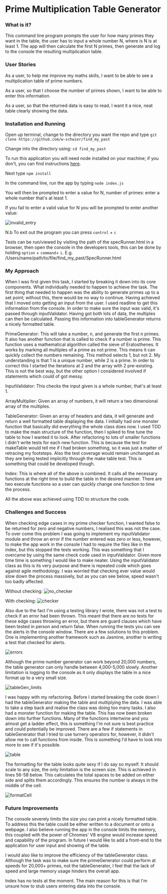 # Prime Multiplication Table Generator


### What is it?

This command line program prompts the user for how many primes they want in the table, the user has to input a whole number N, where is N is at least 1. The app will then calculate the first N primes, then generate and log to the console the resulting multiplication table.

### User Stories

As a user, to help me improve my maths skills, I want to be able to see a multiplication table of prime numbers.

As a user, so that I choose the number of primes shown, I want to be able to enter this information.

As a user, so that the returned data is easy to read, I want it a nice, neat table clearly showing the data.

### Installation and Running

Open up terminal, change to the directory you want the repo and type ```git clone https://github.com/w-schwier/find_my_past```

Change into the directory using: ```cd find_my_past```

To run this application you will need node installed on your machine; if you don't, you can find instructions [here](https://nodejs.org/en/download/package-manager/#macos).

Next type ```npm install```

In the command line, run the app by typing ```node index.js```

You will then be prompted to enter a value for N, number of primes: enter a whole number that's at least 1.

If you fail to enter a valid value for N you will be prompted to enter another value:

![invalid_entry](screenshots/invalid_entry.png)

N.b To exit out the program you can press ```control``` + ```c```

Tests can be run/viewed by visiting the path of the specRunner.html in a browser, then open the console in the developers tools, this can be done by holding ```option``` + ```command```+ ```i```. E.g. /Users/name/path/to/file/find_my_past/SpecRunner.html

### My Approach

When I was first given this task, I started by breaking it down into its core components. What individually needed to happen to achieve the task. The first thing that needed to happen was the ability to generate primes up to a set point; without this, there would be no way to continue. Having achieved that I moved onto getting an input from the user. I used readline to get this information from the console. In order to make sure the input was valid, it's passed through inputValidator. Having got both lots of data, the multiples can then be calculated. Passing this information into tableGenerator returns a nicely formatted table.

PrimeGenerator: This will take a number, n, and generate the first n primes. It also has another function that is called to check if a number is prime. This function uses a mathematical algorithm called the sieve of Eratosthenes. It works by marking all multiples of a prime as not prime. This means it can quickly collect the numbers remaining. This method selects 1, but not 2. My understanding is that 1 is a unique number, while 2 is a prime. In order to correct this I started the iterations at 2 and the array with 2 pre-existing. This is not the best way, but the other option I considered involved if statements which could of got messy.

InputValidator: This checks the input given is a whole number, that's at least 1.

ArrayMultiplier: Given an array of numbers, it will return a two dimensional array of the multiples.

TableGenerator: Given an array of headers and data, it will generate and return a well formatted table displaying the data. I initially had one monster function that basically did everything the whole class does now. I used TDD to make the main structure of the function, then I spiked to fine tune the table to how I wanted it to look. After refactoring to lots of smaller functions I didn't write tests for each new function. This is because the test for makeTable would tell me if I had broken something, so it was just a matter of retracing my footsteps. Also the test coverage would remain unchanged as they are being tested implicitly through the make table test. This is something that could be developed though.

Index: This is where all of the above is combined. It calls all the necessary functions at the right time to build the table in the desired manner. There are two execute functions so a user can quickly change one function to time the process.

All the above was achieved using TDD to structure the code.

### Challenges and Success

When checking edge cases in my prime checker function, I wanted false to be returned for zero and negative numbers, I realised this was not the case. To over come this problem I was going to implement my inputValidator module and throw an error if the number entered was zero or less, however, to make the app work in the console I had to require the files like in the index, but this stopped the tests working. This was something that I overcame by using the same check code used in inputValidator. Given more time time is something I would like to make neater. Using the inputValidator class as this is its very purpose and there is repeated code which goes against agile methodology. I was worried that checking ever value would slow down the process massively, but as you can see below, speed wasn't too badly affected.

Without checking: ![no_checker](screenshots/primeGen_speeds.png)

With checking: ![checker](screenshots/primeGen_speeds_with_checker.png)

Also due to the fact I'm using a testing library I wrote, there was not a test to check if an error had been thrown. This meant that there are no tests for these edge cases throwing an error, but there are guard clauses which have been tested in person and return false. When running the tests you can see the alerts in the console window. There are a few solutions to this problem. One is implementing another framework such as Jasmine, another is writing a test that checked for alerts.

![errors](screenshots/errors.png)

Although the prime number generator can work beyond 20,000 numbers, the table generator can only handle between 4,000-5,000 slowly. Another limitation is logging to the console as it only displays the table in a nice format up to a very small size.

![tableGen_limits](screenshots/tableGen_limits.png)

I was happy with my refactoring. Before I started breaking the code down I had the tableGenerator making the table and multiplying the data. I was able to take a step back and realise the class was doing too many tasks. I also had a monster function for making the table. This has now been broken down into further functions. Many of the functions intertwine and you almost get a ladder effect, this is something I'm not sure is best practice and could potentially be improved. There are a few if statements in tableGenerator that I tried to use turnery operators for, however, it didn't allow me to call functions from inside. This is something I'd have to look into more to see if it's possible.

![table](screenshots/multiplicationTable.png)

The formatting for the table looks quite sexy if I do say so myself. It should scale to any size, the only limitation is the screen size. This is achieved in lines 56-58 below. This calculates the total spaces to be added on either side and splits them accordingly. This ensures the number is always in the middle of the cell.

![formatCell](screenshots/formatCell.png)

### Future Improvements

The console severely limits the size you can print a nicely formatted table. To address this the table could be either written to a document or onto a webpage. I also believe running the app in the console limits the memory, this coupled with the power of Chromes' V8 engine would increase speed and capability of the program. In future I would like to add a front-end to the application for user input and showing of the table.

I would also like to improve the efficiency of the tableGenerator class. Although the task was to make sure the primeGenerator could perform at speeds for 20,000+ primes, not the tableGenerator, I feel that the lack of speed and large memory usage hinders the overall app.

Index has no tests at the moment. The main reason for this is that I'm unsure how to stub users entering data into the console.
